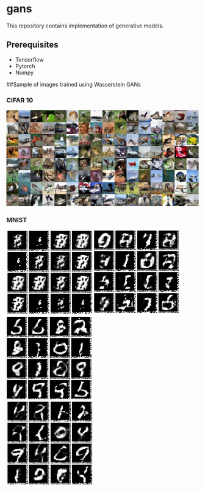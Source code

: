 # gans
This repository contains implementation of generative models.
## Prerequisites
- Tensorflow
- Pytorch
- Numpy

##Sample of images trained using Wasserstein GANs

### CIFAR 10
![im1](images/cifar10_samples_1.jpg)

### MNIST
![1](output/wgan1.png)  ![2](output/wgan2.png) ![3](output/wgan3.png)  
  ![4](output/wgan4.png)

